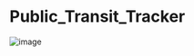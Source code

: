 # Public_Transit_Tracker

![image](https://github.com/user-attachments/assets/1028b5d1-041f-406a-bae2-0591210074f5)

